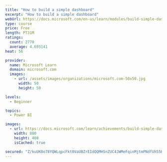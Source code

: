 ```yaml
---
title: "How to build a simple dashboard"
excerpt: "How to build a simple dashboard"
webUrl: https://docs.microsoft.com/en-us/learn/modules/build-simple-dashboard/
type: course
price: Free
length: PT31M
ratings:
  count: 2770
  average: 4.693141
heat: 56

provider:
  name: Microsoft Learn
  domain: microsoft.com
  images:
    - url: /assets/images/organizations/microsoft.com-50x50.jpg
      width: 50
      height: 50

levels:
  - Beginner

topics:
  - Power BI

images:
  - url: https://docs.microsoft.com/learn/achievements/build-simple-dashboard-social.png
    width: 800
    height: 400
    isCached: true

secured: "Z/kuUK0o78YQWLqpcFkt0VaUBZrEIdQQMHSnZUC4JWMeFqinMjtmPNdfUh55HXi4YAR2w2yOXAexh4frwp+abS9JfyAODDyxeTGRTau8CVwPf27GzQrRM2EMa0BhVpgjUa2P2jPkmj4rqvOwKVNNiNzo4R1qLMMrULuhizhbKFW/hlxCqmFdliYC2zC7EpKZBA2QtbwvbbmSKzJBtxQbkDkBDgsYGhnGM8bApPa457V6AdIHK3qgf5UO1WNzwzTV3bi/ic2+fSMmf7k5ay+GFskupaIZp2LpUHYU1RqLbMEW6dPliMRfIY4oMKKhjtagHqAEBAGGYf6g6UUumAd+ercvpzCI4rtvd3g8QknwBg6RrsYgGLruWcjmiW9bfHKMnT/9DQS5XpkWJH6AWIrjkXGU4LVkKTFVlWeCpz1Z/bk=;yywnxMOYjEJV3GV/aVwGog=="
---
```


